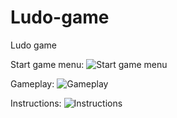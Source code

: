 # Ludo-game
Ludo game

Start game menu:
 ![Start game menu](https://i.imgur.com/g06czgG.png)
 
Gameplay:
 ![Gameplay](https://i.imgur.com/3vQ3QJl.png)
 
 
Instructions:
 ![Instructions](https://i.imgur.com/Bsj3rPF.png)
